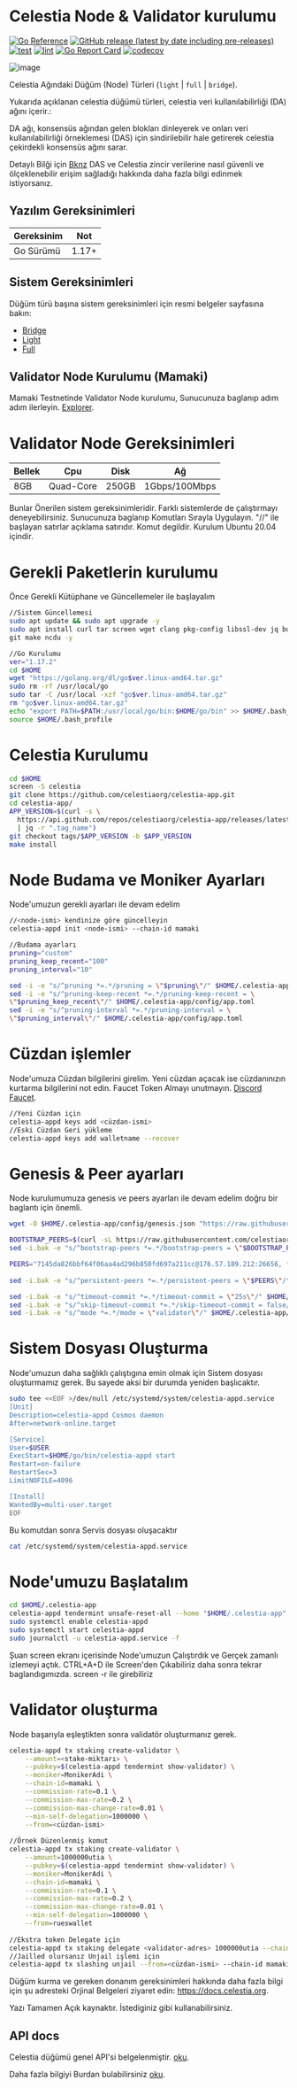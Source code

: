 # Celestia Node & Validator kurulumu

[![Go Reference](https://pkg.go.dev/badge/github.com/celestiaorg/celestia-node.svg)](https://pkg.go.dev/github.com/celestiaorg/celestia-node)
[![GitHub release (latest by date including pre-releases)](https://img.shields.io/github/v/release/celestiaorg/celestia-node)](https://github.com/celestiaorg/celestia-node/releases/latest)
[![test](https://github.com/celestiaorg/celestia-node/actions/workflows/test.yml/badge.svg)](https://github.com/celestiaorg/celestia-node/actions/workflows/test.yml)
[![lint](https://github.com/celestiaorg/celestia-node/actions/workflows/lint.yml/badge.svg)](https://github.com/celestiaorg/celestia-node/actions/workflows/lint.yml)
[![Go Report Card](https://goreportcard.com/badge/github.com/celestiaorg/celestia-node)](https://goreportcard.com/report/github.com/celestiaorg/celestia-node)
[![codecov](https://codecov.io/gh/celestiaorg/celestia-node/branch/main/graph/badge.svg?token=CWGA4RLDS9)](https://codecov.io/gh/celestiaorg/celestia-node)

![image](https://user-images.githubusercontent.com/101149671/170825153-0af8d236-45b7-4382-9f68-4e544c23f4e1.png)

Celestia Ağındaki Düğüm (Node) Türleri  (`light` | `full` | `bridge`).

Yukarıda açıklanan celestia düğümü türleri, celestia veri kullanılabilirliği (DA) ağını içerir.:

DA ağı, konsensüs ağından gelen blokları dinleyerek ve onları veri kullanılabilirliği örneklemesi (DAS) için sindirilebilir hale getirerek celestia çekirdekli konsensüs ağını sarar.

Detaylı Bilği için [Bknz](https://blog.celestia.org/celestia-mvp-release-data-availability-sampling-light-clients) DAS ve Celestia zincir verilerine nasıl güvenli ve ölçeklenebilir erişim sağladığı hakkında daha fazla bilgi edinmek istiyorsanız.

## Yazılım Gereksinimleri

| Gereksinim  | Not            |
|-------------|----------------|
| Go Sürümü   | 1.17+          |

## Sistem Gereksinimleri 


Düğüm türü başına sistem gereksinimleri için resmi belgeler sayfasına bakın:
* [Bridge](https://docs.celestia.org/nodes/bridge-validator-node#hardware-requirements)
* [Light](https://docs.celestia.org/nodes/light-node#hardware-requirements)
* [Full](https://docs.celestia.org/nodes/full-node#hardware-requirements)

## Validator Node Kurulumu (Mamaki)
Mamaki Testnetinde Validator Node kurulumu, Sunucunuza baglanıp adım adım ilerleyin.
[Explorer](https://celestia.explorers.guru/). 

# Validator Node Gereksinimleri 

|    Bellek   |       Cpu      |      Disk      |   Ağ           |
|-------------|----------------|----------------|----------------|
|     8GB     |   Quad-Core    |     250GB      |  1Gbps/100Mbps |

Bunlar Önerilen sistem gereksinimleridir.
Farklı sistemlerde de çalıştırmayı deneyebilirsiniz. Sunucunuza baglanıp Komutları Sırayla Uygulayın.
"//" ile başlayan satırlar açıklama satırıdır. Komut degildir.
Kurulum Ubuntu 20.04 içindir.

# Gerekli Paketlerin kurulumu
Önce Gerekli Kütüphane ve Güncellemeler ile başlayalım
```sh
//Sistem Güncellemesi
sudo apt update && sudo apt upgrade -y
sudo apt install curl tar screen wget clang pkg-config libssl-dev jq build-essential \
git make ncdu -y

//Go Kurulumu
ver="1.17.2"
cd $HOME
wget "https://golang.org/dl/go$ver.linux-amd64.tar.gz"
sudo rm -rf /usr/local/go
sudo tar -C /usr/local -xzf "go$ver.linux-amd64.tar.gz"
rm "go$ver.linux-amd64.tar.gz"
echo "export PATH=$PATH:/usr/local/go/bin:$HOME/go/bin" >> $HOME/.bash_profile
source $HOME/.bash_profile

```
# Celestia Kurulumu
```sh
cd $HOME
screen -S celestia
git clone https://github.com/celestiaorg/celestia-app.git
cd celestia-app/
APP_VERSION=$(curl -s \
  https://api.github.com/repos/celestiaorg/celestia-app/releases/latest \
  | jq -r ".tag_name")
git checkout tags/$APP_VERSION -b $APP_VERSION
make install
```
# Node Budama ve Moniker Ayarları
Node'umuzun gerekli ayarları ile devam edelim
```sh
//<node-ismi> kendinize göre güncelleyin
celestia-appd init <node-ismi> --chain-id mamaki

//Budama ayarları
pruning="custom"
pruning_keep_recent="100"
pruning_interval="10"

sed -i -e "s/^pruning *=.*/pruning = \"$pruning\"/" $HOME/.celestia-app/config/app.toml
sed -i -e "s/^pruning-keep-recent *=.*/pruning-keep-recent = \
\"$pruning_keep_recent\"/" $HOME/.celestia-app/config/app.toml
sed -i -e "s/^pruning-interval *=.*/pruning-interval = \
\"$pruning_interval\"/" $HOME/.celestia-app/config/app.toml
```
# Cüzdan işlemler
Node'umuza Cüzdan bilgilerini girelim. Yeni cüzdan açacak ise cüzdanınızın kurtarma bilgilerini not edin.
Faucet Token Almayı unutmayın. [Discord Faucet](https://discord.gg/JeRdw5veKu).
```sh
//Yeni Cüzdan için
celestia-appd keys add <cüzdan-ismi>
//Eski Cüzdan Geri yükleme
celestia-appd keys add walletname --recover
```
# Genesis & Peer ayarları
Node kurulumumuza genesis ve peers ayarları ile devam edelim doğru bir baglantı için önemli.

```sh
wget -O $HOME/.celestia-app/config/genesis.json "https://raw.githubusercontent.com/celestiaorg/networks/master/mamaki/genesis.json"

BOOTSTRAP_PEERS=$(curl -sL https://raw.githubusercontent.com/celestiaorg/networks/master/mamaki/bootstrap-peers.txt | tr -d '\n') && echo $BOOTSTRAP_PEERS
sed -i.bak -e "s/^bootstrap-peers *=.*/bootstrap-peers = \"$BOOTSTRAP_PEERS\"/" $HOME/.celestia-app/config/config.toml

PEERS="7145da826bbf64f06aa4ad296b850fd697a211cc@176.57.189.212:26656, f7b68a491bae4b10dbab09bb3a875781a01274a5@65.108.199.79:20356, 853a9fbb633aed7b6a8c759ba99d1a7674b706a3@38.242.216.151:26656, fbddf6bf8d172a96678cfcd04a887cb54b1fc9b7@70.34.211.176:26656, 96995456b7fe3ab6524fc896dec76d9ba79d420c@212.125.21.178:26656, 268694eaf9446b2052b1161979bf2e09f3e45e81@173.212.254.166:26656, 28aaa8865f3e9bba69f257b08d5c28091b5b3167@176.57.150.79:26656"
 
sed -i.bak -e "s/^persistent-peers *=.*/persistent-peers = \"$PEERS\"/" $HOME/.celestia-app/config/config.toml

sed -i.bak -e "s/^timeout-commit *=.*/timeout-commit = \"25s\"/" $HOME/.celestia-app/config/config.toml
sed -i.bak -e "s/^skip-timeout-commit *=.*/skip-timeout-commit = false/" $HOME/.celestia-app/config/config.toml
sed -i.bak -e "s/^mode *=.*/mode = \"validator\"/" $HOME/.celestia-app/config/config.toml
```
# Sistem Dosyası Oluşturma
Node'umuzun daha sağlıklı çalıştıgına emin olmak için Sistem dosyası oluşturmamız gerek. 
Bu sayede aksi bir durumda yeniden başlıcaktır.
```sh
sudo tee <<EOF >/dev/null /etc/systemd/system/celestia-appd.service
[Unit]
Description=celestia-appd Cosmos daemon
After=network-online.target

[Service]
User=$USER
ExecStart=$HOME/go/bin/celestia-appd start
Restart=on-failure
RestartSec=3
LimitNOFILE=4096

[Install]
WantedBy=multi-user.target
EOF
```
Bu komutdan sonra Servis dosyası oluşacaktır
```sh
cat /etc/systemd/system/celestia-appd.service
```
# Node'umuzu Başlatalım
```sh
cd $HOME/.celestia-app
celestia-appd tendermint unsafe-reset-all --home "$HOME/.celestia-app"
sudo systemctl enable celestia-appd
sudo systemctl start celestia-appd
sudo journalctl -u celestia-appd.service -f
```
Şuan screen ekranı içerisinde Node'umuzun Çalıştırdık ve Gerçek zamanlı izlemeyi açtık. 
CTRL+A+D ile Screen'den Çıkabiliriz daha sonra tekrar baglandıgımızda. screen -r ile girebiliriz

# Validator oluşturma
Node başarıyla eşleştikten sonra validatör oluşturmanız gerek.
```sh
celestia-appd tx staking create-validator \
    --amount=<stake-miktarı> \
    --pubkey=$(celestia-appd tendermint show-validator) \
    --moniker=MonikerAdi \
    --chain-id=mamaki \
    --commission-rate=0.1 \
    --commission-max-rate=0.2 \
    --commission-max-change-rate=0.01 \
    --min-self-delegation=1000000 \
    --from=<cüzdan-ismi>
    
//Örnek Düzenlenmiş komut
celestia-appd tx staking create-validator \
    --amount=1000000utia \
    --pubkey=$(celestia-appd tendermint show-validator) \
    --moniker=MonikerAdi \
    --chain-id=mamaki \
    --commission-rate=0.1 \
    --commission-max-rate=0.2 \
    --commission-max-change-rate=0.01 \
    --min-self-delegation=1000000 \
    --from=rueswallet
    
//Ekstra token Delegate için
celestia-appd tx staking delegate <validator-adres> 1000000utia --chain-id mamaki --fees=1utia --from <cüzdan-ismi>
//Jailled olursanız Unjail işlemi için
celestia-appd tx slashing unjail --from=<cüzdan-ismi> --chain-id mamaki

```
Düğüm kurma ve gereken donanım gereksinimleri hakkında daha fazla bilgi için şu adresteki Orjinal Belgeleri ziyaret edin: <https://docs.celestia.org>.

Yazı Tamamen Açık kaynaktır. İstediginiz gibi kullanabilirsiniz.
## API docs

Celestia düğümü genel API'si belgelenmiştir. [oku](https://docs.celestia.org/developers/node-api/).


Daha fazla bilgiyi Burdan bulabilirsiniz [oku](https://github.com/celestiaorg/celestia-node/blob/main/docs/adr/adr-003-march2022-testnet.md#legend).



